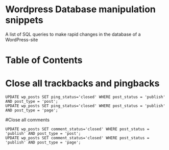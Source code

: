 # Wordpress Database manipulation snippets

A list of SQL queries to make rapid changes in the database of a  WordPress-site

# Table of Contents

# Close all trackbacks and pingbacks

```
UPDATE wp_posts SET ping_status='closed' WHERE post_status = 'publish' AND post_type = 'post';
UPDATE wp_posts SET ping_status='closed' WHERE post_status = 'publish' AND post_type = 'page';
```

#Close all comments
```
UPDATE wp_posts SET comment_status='closed' WHERE post_status = 'publish' AND post_type = 'post';
UPDATE wp_posts SET comment_status='closed' WHERE post_status = 'publish' AND post_type = 'page';
```
